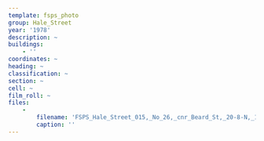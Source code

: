 ```yaml
---
template: fsps_photo
group: Hale_Street
year: '1978'
description: ~
buildings:
    - ''
coordinates: ~
heading: ~
classification: ~
section: ~
cell: ~
film_roll: ~
files:
    -
        filename: 'FSPS_Hale_Street_015,_No_26,_cnr_Beard_St,_20-8-N,_1978.png'
        caption: ''
---
```

